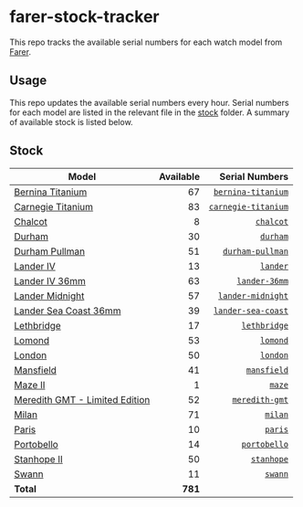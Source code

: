 # farer-stock-tracker

This repo tracks the available serial numbers for each watch model from [Farer](https://farer.com).

## Usage

This repo updates the available serial numbers every hour. Serial numbers for each model are listed in the relevant file in the [stock](./stock) folder. A summary of available stock is listed below.

## Stock

| Model | Available | Serial Numbers |
| ----- | --------: | -------------: |
| [Bernina Titanium](https://usd.farer.com/products/bernina-titanium) | 67 | [`bernina-titanium`](./stock/bernina-titanium) |
| [Carnegie Titanium](https://usd.farer.com/products/carnegie-titanium) | 83 | [`carnegie-titanium`](./stock/carnegie-titanium) |
| [Chalcot](https://usd.farer.com/products/chalcot) | 8 | [`chalcot`](./stock/chalcot) |
| [Durham](https://usd.farer.com/products/durham) | 30 | [`durham`](./stock/durham) |
| [Durham Pullman](https://usd.farer.com/products/durham-pullman) | 51 | [`durham-pullman`](./stock/durham-pullman) |
| [Lander IV](https://usd.farer.com/products/lander) | 13 | [`lander`](./stock/lander) |
| [Lander IV 36mm](https://usd.farer.com/products/lander-36mm) | 63 | [`lander-36mm`](./stock/lander-36mm) |
| [Lander Midnight](https://usd.farer.com/products/lander-midnight) | 57 | [`lander-midnight`](./stock/lander-midnight) |
| [Lander Sea Coast 36mm](https://usd.farer.com/products/lander-sea-coast) | 39 | [`lander-sea-coast`](./stock/lander-sea-coast) |
| [Lethbridge](https://usd.farer.com/products/lethbridge) | 17 | [`lethbridge`](./stock/lethbridge) |
| [Lomond](https://usd.farer.com/products/lomond) | 53 | [`lomond`](./stock/lomond) |
| [London](https://usd.farer.com/products/london) | 50 | [`london`](./stock/london) |
| [Mansfield](https://usd.farer.com/products/mansfield) | 41 | [`mansfield`](./stock/mansfield) |
| [Maze II](https://usd.farer.com/products/maze) | 1 | [`maze`](./stock/maze) |
| [Meredith GMT - Limited Edition](https://usd.farer.com/products/meredith-gmt) | 52 | [`meredith-gmt`](./stock/meredith-gmt) |
| [Milan](https://usd.farer.com/products/milan) | 71 | [`milan`](./stock/milan) |
| [Paris](https://usd.farer.com/products/paris) | 10 | [`paris`](./stock/paris) |
| [Portobello](https://usd.farer.com/products/portobello) | 14 | [`portobello`](./stock/portobello) |
| [Stanhope II](https://usd.farer.com/products/stanhope) | 50 | [`stanhope`](./stock/stanhope) |
| [Swann](https://usd.farer.com/products/swann) | 11 | [`swann`](./stock/swann) |
| **Total** | **781** | |
